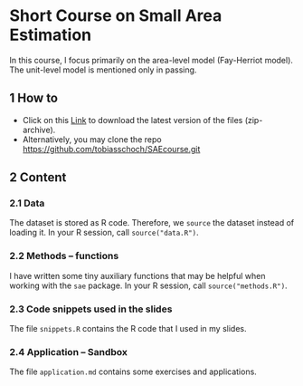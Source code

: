 # Short Course on Small Area Estimation

In this course, I focus primarily on the area-level model (Fay-Herriot model). The unit-level model is mentioned only in passing.

## 1 How to

* Click on this [Link](https://github.com/tobiasschoch/SAEcourse/zipball/master) to download the latest version of the files (zip-archive).
* Alternatively, you may clone the repo https://github.com/tobiasschoch/SAEcourse.git

## 2 Content

### 2.1 Data

The dataset is stored as R code. Therefore, we `source` the dataset instead of loading it. In your R session, call `source("data.R")`.

### 2.2 Methods – functions

I have written some tiny auxiliary functions that may be helpful when working with the `sae` package. In your R session, call `source("methods.R")`.

### 2.3 Code snippets used in the slides

The file `snippets.R` contains the R code that I used in my slides.

### 2.4 Application – Sandbox

The file `application.md`  contains some exercises and applications.
